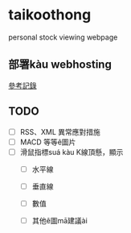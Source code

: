 # taikoothong
personal stock viewing webpage

## 部署kàu webhosting
[參考記錄](http://yoxem.github.io/2023/07/27/ti-a2hosting-deploy-rust-rocket-app-ing-imageapp/)

## TODO

- [ ] RSS、XML 異常應對措施
- [  ] MACD 等等ê圖片
- [ ] 滑鼠指標suá kàu K線頂懸，顯示
  - [ ] 水平線
  - [ ] 垂直線
  - [ ] 數值
  - [ ] 其他ê圖mā建議ài


